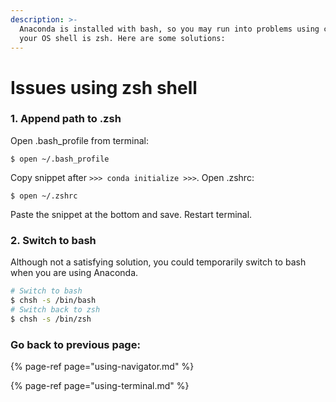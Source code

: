 ```yaml
---
description: >-
  Anaconda is installed with bash, so you may run into problems using conda if
  your OS shell is zsh. Here are some solutions:
---
```


# Issues using zsh shell

### 1. Append path to .zsh

Open .bash\_profile from terminal:

```text
$ open ~/.bash_profile
```

Copy snippet after  `>>> conda initialize >>>`. Open .zshrc:

```text
$ open ~/.zshrc
```

Paste the snippet at the bottom and save. Restart terminal. 

### 2. Switch to bash 

Although not a satisfying solution, you could temporarily switch to bash when you are using Anaconda.

```bash
# Switch to bash
$ chsh -s /bin/bash
# Switch back to zsh
$ chsh -s /bin/zsh
```

### Go back to previous page:

{% page-ref page="using-navigator.md" %}

{% page-ref page="using-terminal.md" %}

